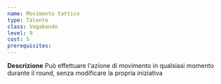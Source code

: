 ```yaml
---
name: Movimento tattico
type: Talento
class: Vagabondo
level: 9
cost: 5
prerequisites: 
---
```


**Descrizione**
Può effettuare l'azione di movimento in qualsiasi momento durante il round,
senza modificare la propria iniziativa